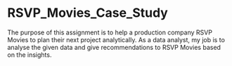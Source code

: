 # RSVP_Movies_Case_Study
The purpose of this assignment is to help a production company RSVP Movies to plan their next project analytically. As a data analyst, my job is to analyse the given data and give recommendations to RSVP Movies based on the insights. 
